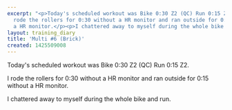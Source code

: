 ```yaml
---
excerpt: "<p>Today's scheduled workout was Bike 0:30 Z2 (QC) Run 0:15 Z2.</p><p>I
  rode the rollers for 0:30 without a HR monitor and ran outside for 0:15 without
  a HR monitor.</p><p>I chattered away to myself during the whole bike and run.</p>"
layout: training_diary
title: 'Multi #6 (Brick)'
created: 1425509008
---
```

<p>Today's scheduled workout was Bike 0:30 Z2 (QC) Run 0:15 Z2.</p><p>I rode the rollers for 0:30 without a HR monitor and ran outside for 0:15 without a HR monitor.</p><p>I chattered away to myself during the whole bike and run.</p>

